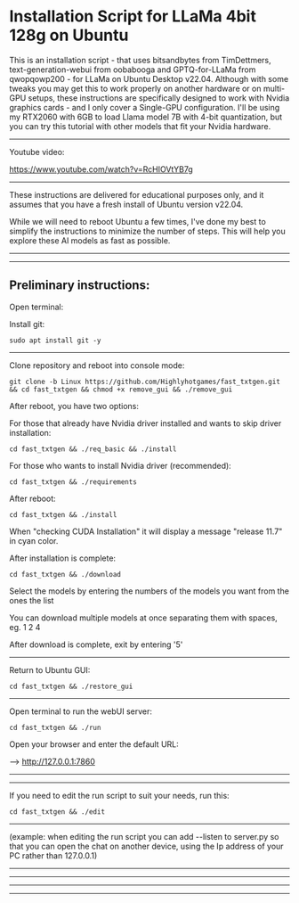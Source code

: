 # Installation Script for LLaMa 4bit 128g on Ubuntu


This is an installation script - that uses bitsandbytes from TimDettmers, text-generation-webui from oobabooga and GPTQ-for-LLaMa from qwopqowp200 - for LLaMa on Ubuntu Desktop v22.04.
Although with some tweaks you may get this to work properly on another hardware or on multi-GPU setups,
these instructions are specifically designed to work with Nvidia graphics cards - and I only cover a Single-GPU configuration.
I'll be using my RTX2060 with 6GB to load Llama model 7B with 4-bit quantization,
but you can try this tutorial with other models that fit your Nvidia hardware.

----------------------------------------------------------------------------------

Youtube video:

https://www.youtube.com/watch?v=RcHIOVtYB7g

----------------------------------------------------------------------------------

These instructions are delivered for educational purposes only, and it assumes that you have a fresh install of
Ubuntu version v22.04.

While we will need to reboot Ubuntu a few times, I've done my best to simplify the instructions
to minimize the number of steps. This will help you explore these AI models as fast as possible.


----------------------------------------------------------------------------------
----------------------------------------------------------------------------------
Preliminary instructions:
----------------------------------------------------------------------------------
Open terminal:

Install git:

	sudo apt install git -y

----------------------------------------------------------------------------------

Clone repository and reboot into console mode:

	git clone -b Linux https://github.com/Highlyhotgames/fast_txtgen.git && cd fast_txtgen && chmod +x remove_gui && ./remove_gui
	
After reboot, you have two options:

For those that already have Nvidia driver installed and wants to skip driver installation:

	cd fast_txtgen && ./req_basic && ./install

For those who wants to install Nvidia driver (recommended):

	cd fast_txtgen && ./requirements

After reboot:

	cd fast_txtgen && ./install

When "checking CUDA Installation" it will display a message "release 11.7" in cyan color.


After installation is complete:

	cd fast_txtgen && ./download

Select the models by entering the numbers of the models you want from the ones the list

You can download multiple models at once separating them with spaces, eg. 1 2 4

After download is complete, exit by entering '5'

----------------------------------------------------------------------------------

Return to Ubuntu GUI:

	cd fast_txtgen && ./restore_gui

----------------------------------------------------------------------------------

Open terminal to run the webUI server:

	cd fast_txtgen && ./run

Open your browser and enter the default URL:

—> http://127.0.0.1:7860



----------------------------------------------------------------------------------
----------------------------------------------------------------------------------
If you need to edit the run script to suit your needs, run this:

	cd fast_txtgen && ./edit

----------------------------------------------------------------------------------

(example: when editing the run script you can add --listen to server.py so that you can open the chat on another device, using the Ip address of your PC rather than 127.0.0.1)

----------------------------------------------------------------------------------
----------------------------------------------------------------------------------
----------------------------------------------------------------------------------
----------------------------------------------------------------------------------
